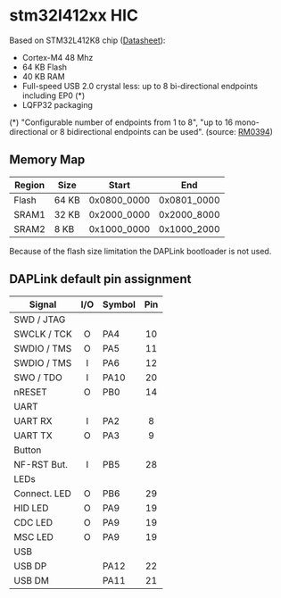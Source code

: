 # stm32l412xx HIC

Based on STM32L412K8 chip ([Datasheet](https://www.st.com/resource/en/datasheet/stm32l412k8.pdf)):
- Cortex-M4 48 Mhz
- 64 KB Flash
- 40 KB RAM
- Full-speed USB 2.0 crystal less: up to 8 bi-directional endpoints including EP0 (*)
- LQFP32 packaging

(*) "Configurable number of endpoints from 1 to 8", "up to 16 mono-directional or 8 bidirectional endpoints can be used". (source: [RM0394](https://www.st.com/resource/en/reference_manual/rm0394-stm32l41xxx42xxx43xxx44xxx45xxx46xxx-advanced-armbased-32bit-mcus-stmicroelectronics.pdf))

## Memory Map

| Region   |  Size  | Start       | End         |
|----------|--------|-------------|-------------|
| Flash    | 64 KB  | 0x0800_0000 | 0x0801_0000 |
| SRAM1    | 32 KB  | 0x2000_0000 | 0x2000_8000 |
| SRAM2    |  8 KB  | 0x1000_0000 | 0x1000_2000 |

Because of the flash size limitation the DAPLink bootloader is not used.

## DAPLink default pin assignment

| Signal      | I/O | Symbol  | Pin |
|-------------|:---:|---------|:---:|
| SWD / JTAG  |
| SWCLK / TCK |  O  | PA4    |  10 |
| SWDIO / TMS |  O  | PA5    |  11 |
| SWDIO / TMS |  I  | PA6    |  12 |
| SWO / TDO   |  I  | PA10   |  20 |
| nRESET      |  O  | PB0    |  14 |
| UART        |
| UART RX     |  I  | PA2    |   8 |
| UART TX     |  O  | PA3    |   9 | 
| Button      |
| NF-RST But. |  I  | PB5    |  28 |
| LEDs        |
| Connect. LED|  O  | PB6    |  29 |
| HID LED     |  O  | PA9    |  19 |
| CDC LED     |  O  | PA9    |  19 |
| MSC LED     |  O  | PA9    |  19 |
| USB         |
| USB DP      |     | PA12   |  22 |
| USB DM      |     | PA11   |  21 |
